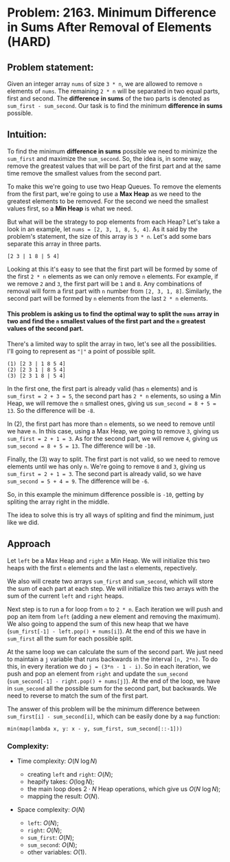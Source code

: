 # Problem: 2163. Minimum Difference in Sums After Removal of Elements (HARD)

## Problem statement:

Given an integer array `nums` of size `3 * n`, we are allowed to remove `n` elements of `nums`. The remaining `2 * n` will be separated in two equal parts, first and second. The **difference in sums** of the two parts is denoted as `sum_first - sum_second`. Our task is to find the minimum **difference in sums** possible.

## Intuition:

To find the minimum **difference in sums** possible we need to minimize the `sum_first` and maximize the `sum_second`. So, the idea is, in some way, remove the greatest values that will be part of the first part and at the same time remove the smallest values from the second part.

To make this we're going to use two Heap Queues. To remove the elements from the first part, we're going to use a **Max Heap** as we need to the greatest elements to be removed. For the second we need the smallest values first, so a **Min Heap** is what we need.

But what will be the strategy to pop elements from each Heap? Let's take a look in an example, let `nums = [2, 3, 1, 8, 5, 4]`. As it said by the problem's statement, the size of this array is `3 * n`. Let's add some bars separate this array in three parts.

    [2 3 | 1 8 | 5 4]

Looking at this it's easy to see that the first part will be formed by some of the first `2 * n` elements as we can only remove `n` elements. For example, if we remove `2` and `3`, the first part will be `1` and `8`. Any combinations of removal will form a first part with `n` number from `[2, 3, 1, 8]`. Similarly, the second part will be formed by `n` elements from the last `2 * n` elements.

#### This problem is asking us to find the optimal way to split the `nums` array in two and find the `n` smallest values of the first part and the `n` greatest values of the second part.

There's a limited way to split the array in two, let's see all the possibilities. I'll going to represent as `"|"` a point of possible split.

    (1) [2 3 | 1 8 5 4]
    (2) [2 3 1 | 8 5 4]
    (3) [2 3 1 8 | 5 4]

In the first one, the first part is already valid (has `n` elements) and is `sum_first = 2 + 3 = 5`, the second part has `2 * n` elements, so using a Min Heap, we will remove the `n` smallest ones, giving us `sum_second = 8 + 5 = 13`. So the difference will be `-8`.

In (2), the first part has more than `n` elements, so we need to remove until we have `n`. In this case, using a Max Heap, we going to remove `3`, giving us `sum_first = 2 + 1 = 3`. As for the second part, we will remove `4`, giving us `sum_second = 8 + 5 = 13`. The difference will be `-10`.

Finally, the (3) way to split. The first part is not valid, so we need to remove elements until we has only `n`. We're going to remove `8` and `3`, giving us `sum_first = 2 + 1 = 3`. The second part is already valid, so we have `sum_second = 5 + 4 = 9`. The difference will be `-6`.

So, in this example the minimum difference possible is `-10`, getting by spliting the array right in the middle.

The idea to solve this is try all ways of spliting and find the minimum, just like we did.

## Approach

Let `left` be a Max Heap and `right` a Min Heap. We will initialize this two heaps with the first `n` elements and the last `n` elements, repectively.

We also will create two arrays `sum_first` and `sum_second`, which will store the sum of each part at each step. We will initialize this two arrays with the sum of the current `left` and `right` heaps.

Next step is to run a for loop from `n` to `2 * n`. Each iteration we will push and pop an item from `left` (adding a new element and removing the maximum). We also going to append the sum of this new heap that we have (`sum_first[-1] - left.pop() + nums[i]`). At the end of this we have in `sum_first` all the sum for each possible split.

At the same loop we can calculate the sum of the second part. We just need to maintain a `j` variable that runs backwards in the interval `[n, 2*n)`. To do this, in every iteration we do `j = (3*n - 1 - i)`. So in each iteration, we push and pop an element from `right` and update the `sum_second` (`sum_second[-1] - right.pop() + nums[j]`). At the end of the loop, we have in `sum_second` all the possible sum for the second part, but backwards. We need to reverse to match the sum of the first part.

The answer of this problem will be the minimum difference between `sum_first[i] - sum_second[i]`, which can be easily done by a `map` function:

`min(map(lambda x, y: x - y, sum_first, sum_second[::-1]))`

### Complexity:
- Time complexity: $O(N \ \log N)$
    - creating `left` and `right`: $O(N)$;
    - heapify takes: $O(\log N)$;
    - the main loop does $2 \cdot N$ Heap operations, which give us $O(N \ \log N)$;
    - mapping the result: $O(N)$.

- Space complexity: $O(N)$
    - `left`: $O(N)$;
    - `right`: $O(N)$;
    - `sum_first`: $O(N)$;
    - `sum_second`: $O(N)$;
    - other variables: $O(1)$.